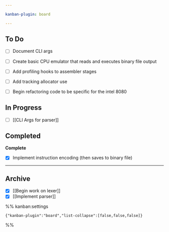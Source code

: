 ```yaml
---

kanban-plugin: board

---
```


## To Do

- [ ] Document CLI args
- [ ] Create basic CPU emulator that reads and executes binary file output
- [ ] Add profiling hooks to assembler stages
- [ ] Add tracking allocator use
- [ ] Begin refactoring code to be specific for the intel 8080


## In Progress

- [ ] [[CLI Args for parser]]


## Completed

**Complete**
- [x] Implement instruction encoding (then saves to binary file)


***

## Archive

- [x] [[Begin work on lexer]]
- [x] [[Implement parser]]

%% kanban:settings
```
{"kanban-plugin":"board","list-collapse":[false,false,false]}
```
%%